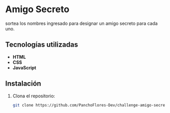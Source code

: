 # Amigo Secreto

sortea los nombres ingresado para designar un amigo secreto para cada uno.

## Tecnologías utilizadas

- **HTML**
- **CSS**
- **JavaScript**

## Instalación

1. Clona el repositorio:
   ```bash
   git clone https://github.com/PanchoFlores-Dev/challenge-amigo-secreto.git
